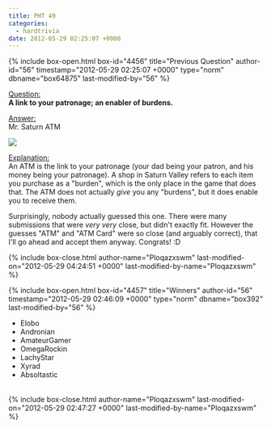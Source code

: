 ```yaml
---
title: PHT 49
categories:
  - hardtrivia
date: 2012-05-29 02:25:07 +0000
---
```

{% include box-open.html box-id="4456" title="Previous Question" author-id="56" timestamp="2012-05-29 02:25:07 +0000" type="norm" dbname="box64875" last-modified-by="56" %}
<P><U>Question:</U><BR/>
<B> A link to your patronage; an enabler of burdens.</B></P>

<p><U>Answer:</U><BR/>
Mr. Saturn ATM</p>

<p><img src="http://starmen.net/mother2/images/game/MrSaturnATMT.png" /></p>

<p><U>Explanation:</U><BR/>An ATM is the link to your patronage (your dad being your patron, and his money being your patronage). A shop in Saturn Valley refers to each item you purchase as a "burden", which is the only place in the game that does that. The ATM does not actually <i>give</i> you any "burdens", but it does enable you to receive them.</p>

<p>Surprisingly, nobody actually guessed this one. There were many submissions that were <i>very very</i> close, but didn't exactly fit. However the guesses "ATM" and "ATM Card" were so close (and arguably correct), that I'll go ahead and accept them anyway. Congrats! :D</p>
{% include box-close.html author-name="Ploqazxswm" last-modified-on="2012-05-29 04:24:51 +0000" last-modified-by-name="Ploqazxswm" %}

{% include box-open.html box-id="4457" title="Winners" author-id="56" timestamp="2012-05-29 02:46:09 +0000" type="norm" dbname="box392" last-modified-by="56" %}
<TABLE WIDTH="100%" CELLSPACING="0" CELLPADDING="0" BORDER="0">
<TR>
<UL>
<LI>Elobo</LI>
<LI>Andronian</LI>
<LI>AmateurGamer</LI>
<LI>OmegaRockin</LI>
<LI>LachyStar</LI>
<LI>Xyrad</LI>
<LI>Absoltastic</LI>
</UL>
   </TR>
</TABLE>
{% include box-close.html author-name="Ploqazxswm" last-modified-on="2012-05-29 02:47:27 +0000" last-modified-by-name="Ploqazxswm" %}
